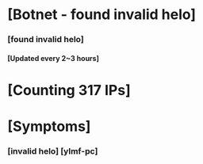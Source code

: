 # [Botnet - found invalid helo]
### [found invalid helo]
#### [Updated every 2~3 hours]

# [Counting 317 IPs]

# [Symptoms] 
###   [invalid helo] [ylmf-pc]
